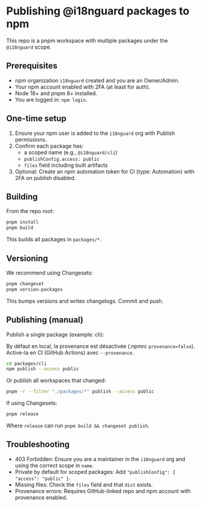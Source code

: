 # Publishing @i18nguard packages to npm

This repo is a pnpm workspace with multiple packages under the `@i18nguard` scope.

## Prerequisites

- npm organization `i18nguard` created and you are an Owner/Admin.
- Your npm account enabled with 2FA (at least for auth).
- Node 18+ and pnpm 8+ installed.
- You are logged in: `npm login`.

## One-time setup

1. Ensure your npm user is added to the `i18nguard` org with Publish permissions.
2. Confirm each package has:
   - a scoped name (e.g., `@i18nguard/cli`)
   - `publishConfig.access: public`
   - `files` field including built artifacts
3. Optional: Create an npm automation token for CI (type: Automation) with 2FA on publish disabled.

## Building

From the repo root:

```sh
pnpm install
pnpm build
```

This builds all packages in `packages/*`.

## Versioning

We recommend using Changesets:

```sh
pnpm changeset
pnpm version-packages
```

This bumps versions and writes changelogs. Commit and push.

## Publishing (manual)

Publish a single package (example: cli):

By défaut en local, la provenance est désactivée (.npmrc `provenance=false`).
Active-la en CI (GitHub Actions) avec `--provenance`.

```sh
cd packages/cli
npm publish --access public
```

Or publish all workspaces that changed:

```sh
pnpm -r --filter "./packages/*" publish --access public
```

If using Changesets:

```sh
pnpm release
```

Where `release` can run `pnpm build && changeset publish`.

## Troubleshooting

- 403 Forbidden: Ensure you are a maintainer in the `i18nguard` org and using the correct scope in `name`.
- Private by default for scoped packages: Add `"publishConfig": { "access": "public" }`.
- Missing files: Check the `files` field and that `dist` exists.
- Provenance errors: Requires GitHub-linked repo and npm account with provenance enabled.
